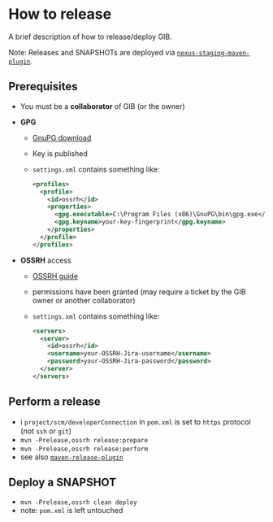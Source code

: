 # How to release

A brief description of how to release/deploy GIB.

Note: Releases and SNAPSHOTs are deployed via [`nexus-staging-maven-plugin`](https://github.com/sonatype/nexus-maven-plugins/tree/master/staging/maven-plugin).

## Prerequisites

- You must be a **collaborator** of GIB (or the owner)

- **GPG**
  - [GnuPG download](https://www.gnupg.org/download/])

  - Key is published
  - `settings.xml` contains something like:
    ```xml
	<profiles>
      <profile>
        <id>ossrh</id>
        <properties>
          <gpg.executable>C:\Program Files (x86)\GnuPG\bin\gpg.exe</gpg.executable>
  	      <gpg.keyname>your-key-fingerprint</gpg.keyname>
        </properties>
      </profile>
    </profiles>
    ```

- **OSSRH** access
  - [OSSRH guide](https://central.sonatype.org/pages/ossrh-guide.html])

  - permissions have been granted (may require a ticket by the GIB owner or another collaborator)
  - `settings.xml` contains something like:
    ```xml
	<servers>
      <server>
        <id>ossrh</id>
        <username>your-OSSRH-Jira-username</username>
        <password>your-OSSRH-Jira-password</password>
      </server>
    </servers>
    ```

## Perform a release

- :information_source: `project/scm/developerConnection` in `pom.xml` is set to `https` protocol (_not_ `ssh` or `git`)
- `mvn -Prelease,ossrh release:prepare`
- `mvn -Prelease,ossrh release:perform`
- see also [`maven-release-plugin`](https://maven.apache.org/maven-release/maven-release-plugin/)

## Deploy a SNAPSHOT

- `mvn -Prelease,ossrh clean deploy`
- note: `pom.xml` is left untouched
